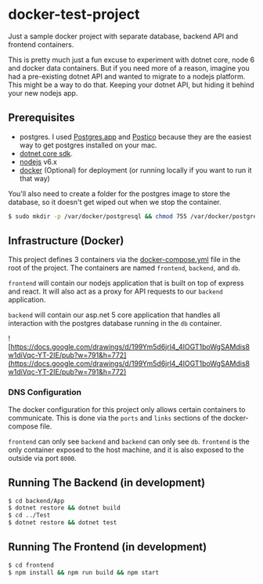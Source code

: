 # docker-test-project
Just a sample docker project with separate database, backend API and frontend containers.

This is pretty much just a fun excuse to experiment with dotnet core, node 6 and docker data containers. But if you need more of a reason, imagine you had a pre-existing dotnet API and wanted to migrate to a nodejs platform. This might be a way to do that. Keeping your dotnet API, but hiding it behind your new nodejs app.

Prerequisites
-------------

 - postgres. I used [Postgres.app](http://postgresapp.com/) and [Postico](https://eggerapps.at/postico/) because they are the easiest way to get postgres installed on your mac.
 - [dotnet core sdk](http://dot.net).
 - [nodejs](http://nodejs.org) v6.x
 - [docker](https://www.docker.com/) (Optional) for deployment (or running locally if you want to run it that way)

You'll also need to create a folder for the postgres image to store the database, so it doesn't get wiped out when we stop the container.

```bash
$ sudo mkdir -p /var/docker/postgresql && chmod 755 /var/docker/postgresql
```

Infrastructure (Docker)
-----------------------

This project defines 3 containers via the [docker-compose.yml](./docker-compose.yml) file in the root of the project. The containers are named `frontend`, `backend`, and `db`.

`frontend` will contain our nodejs application that is built on top of express and react. It will also act as a proxy for API requests to our `backend` application.

`backend` will contain our asp.net 5 core application that handles all interaction with the postgres database running in the `db` container.

![https://docs.google.com/drawings/d/199Ym5d6jrl4_4IOGT1boWgSAMdis8w1diVqc-YT-2IE/pub?w=791&h=772](https://docs.google.com/drawings/d/199Ym5d6jrl4_4IOGT1boWgSAMdis8w1diVqc-YT-2IE/pub?w=791&h=772)

### DNS Configuration

The docker configuration for this project only allows certain containers to communicate. This is done via the `ports` and `links` sections of the docker-compose file.

`frontend` can only see `backend` and `backend` can only see `db`. `frontend` is the only container exposed to the host machine, and it is also exposed to the outside via port `8000`.

## Running The Backend (in development)

```bash
$ cd backend/App
$ dotnet restore && dotnet build
$ cd ../Test
$ dotnet restore && dotnet test
```

## Running The Frontend (in development)

```bash
$ cd frontend
$ npm install && npm run build && npm start
```
